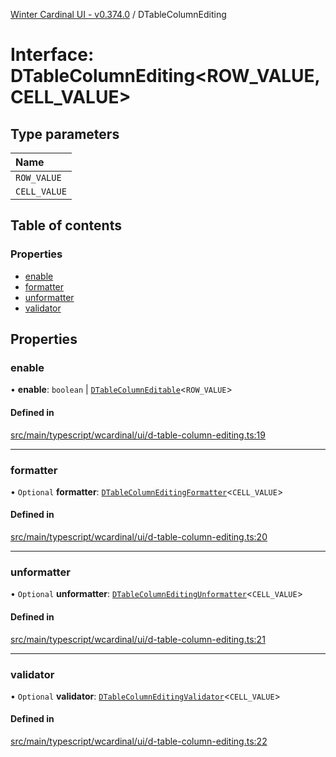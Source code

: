 [Winter Cardinal UI - v0.374.0](../index.md) / DTableColumnEditing

# Interface: DTableColumnEditing\<ROW_VALUE, CELL_VALUE\>

## Type parameters

| Name |
| :------ |
| `ROW_VALUE` |
| `CELL_VALUE` |

## Table of contents

### Properties

- [enable](DTableColumnEditing.md#enable)
- [formatter](DTableColumnEditing.md#formatter)
- [unformatter](DTableColumnEditing.md#unformatter)
- [validator](DTableColumnEditing.md#validator)

## Properties

### enable

• **enable**: `boolean` \| [`DTableColumnEditable`](../index.md#dtablecolumneditable)\<`ROW_VALUE`\>

#### Defined in

[src/main/typescript/wcardinal/ui/d-table-column-editing.ts:19](https://github.com/winter-cardinal/winter-cardinal-ui/blob/v0.310.1/src/main/typescript/wcardinal/ui/d-table-column-editing.ts#L19)

___

### formatter

• `Optional` **formatter**: [`DTableColumnEditingFormatter`](../index.md#dtablecolumneditingformatter)\<`CELL_VALUE`\>

#### Defined in

[src/main/typescript/wcardinal/ui/d-table-column-editing.ts:20](https://github.com/winter-cardinal/winter-cardinal-ui/blob/v0.310.1/src/main/typescript/wcardinal/ui/d-table-column-editing.ts#L20)

___

### unformatter

• `Optional` **unformatter**: [`DTableColumnEditingUnformatter`](../index.md#dtablecolumneditingunformatter)\<`CELL_VALUE`\>

#### Defined in

[src/main/typescript/wcardinal/ui/d-table-column-editing.ts:21](https://github.com/winter-cardinal/winter-cardinal-ui/blob/v0.310.1/src/main/typescript/wcardinal/ui/d-table-column-editing.ts#L21)

___

### validator

• `Optional` **validator**: [`DTableColumnEditingValidator`](../index.md#dtablecolumneditingvalidator)\<`CELL_VALUE`\>

#### Defined in

[src/main/typescript/wcardinal/ui/d-table-column-editing.ts:22](https://github.com/winter-cardinal/winter-cardinal-ui/blob/v0.310.1/src/main/typescript/wcardinal/ui/d-table-column-editing.ts#L22)

